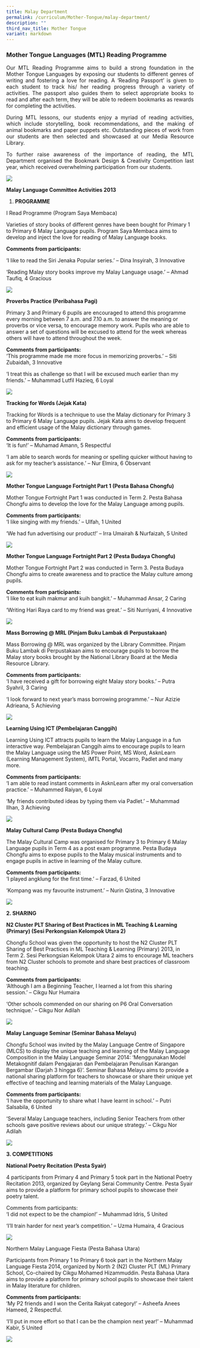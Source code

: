 ```yaml
---
title: Malay Department
permalink: /curriculum/Mother-Tongue/malay-department/
description: ""
third_nav_title: Mother Tongue
variant: markdown
---
```

### Mother Tongue Languages (MTL) Reading Programme

<p style="text-align:justify">Our MTL Reading Programme aims to build a strong foundation in the Mother Tongue Languages by exposing our students to different genres of writing and fostering a love for reading. A ‘Reading Passport’ is given to each student to track his/ her reading progress through a variety of activities. The passport also guides them to select appropriate books to read and after each term, they will be able to redeem bookmarks as rewards for completing the activities.</p>

<p style="text-align:justify">During MTL lessons, our students enjoy a myriad of reading activities, which include storytelling, book recommendations, and the making of animal bookmarks and paper puppets etc. Outstanding pieces of work from our students are then selected and showcased at our Media Resource Library.</p>

<p style="text-align:justify">To further raise awareness of the importance of reading, the MTL Department organised the Bookmark Design &amp; Creativity Competition last year, which received overwhelming participation from our students.</p>

![](/images/MTL-Malay-Picture-A.jpg)

**Malay Language Committee Activities 2013**

1.  **PROGRAMME**

I Read Programme (Program Saya Membaca)

Varieties of story books of different genres have been bought for Primary 1 to Primary 6 Malay Language pupils. Program Saya Membaca aims to develop and inject the love for reading of Malay Language books.

**Comments from participants:**

‘I like to read the Siri Jenaka Popular series.’ – Dina Insyirah, 3 Innovative

‘Reading Malay story books improve my Malay Language usage.’ – Ahmad Taufiq, 4 Gracious

![](/images/ML%201.png)

**Proverbs Practice (Peribahasa Pagi)**

Primary 3 and Primary 6 pupils are encouraged to attend this programme every morning between 7 a.m. and 7.10 a.m. to answer the meaning or proverbs or vice versa, to encourage memory work. Pupils who are able to answer a set of questions will be excused to attend for the week whereas others will have to attend throughout the week.

**Comments from participants:**  
‘This programme made me more focus in memorizing proverbs.’ – Siti Zubaidah, 3 Innovative

‘I treat this as challenge so that I will be excused much earlier than my friends.’ – Muhammad Lutfil Hazieq, 6 Loyal

![](/images/ML%202.png)

**Tracking for Words (Jejak Kata)**

Tracking for Words is a technique to use the Malay dictionary for Primary 3 to Primary 6 Malay Language pupils. Jejak Kata aims to develop frequent and efficient usage of the Malay dictionary through games.

**Comments from participants:**  
‘It is fun!’ – Muhamad Amann, 5 Respectful

‘I am able to search words for meaning or spelling quicker without having to ask for my teacher’s assistance.’ – Nur Elmira, 6 Observant

![](/images/ML%203.png)

**Mother Tongue Language Fortnight Part 1 (Pesta Bahasa Chongfu)**

Mother Tongue Fortnight Part 1 was conducted in Term 2. Pesta Bahasa Chongfu aims to develop the love for the Malay Language among pupils.

**Comments from participants:**  
‘I like singing with my friends.’ – Ulfah, 1 United

‘We had fun advertising our product!’ – Irra Umairah &amp; Nurfaizah, 5 United

![](/images/ML%204.png)

**Mother Tongue Language Fortnight Part 2 (Pesta Budaya Chongfu)**

Mother Tongue Fortnight Part 2 was conducted in Term 3. Pesta Budaya Chongfu aims to create awareness and to practice the Malay culture among pupils.

**Comments from participants:**  
‘I like to eat kuih makmur and kuih bangkit.’ – Muhammad Ansar, 2 Caring

‘Writing Hari Raya card to my friend was great.’ – Siti Nurriyani, 4 Innovative

![](/images/ML%205.png)

**Mass Borrowing @ MRL (Pinjam Buku Lambak di Perpustakaan)**

Mass Borrowing @ MRL was organized by the Library Committee. Pinjam Buku Lambak di Perpustakaan aims to encourage pupils to borrow the Malay story books brought by the National Library Board at the Media Resource Library.

**Comments from participants:**  
‘I have received a gift for borrowing eight Malay story books.’ – Putra Syahril, 3 Caring

‘I look forward to next year’s mass borrowing programme.’ – Nur Azizie Adrieana, 5 Achieving

![](/images/ML%206.png)

**Learning Using ICT (Pembelajaran Canggih)**

Learning Using ICT attracts pupils to learn the Malay Language in a fun interactive way. Pembelajaran Canggih aims to encourage pupils to learn the Malay Language using the MS Power Point, MS Word, AsknLearn (Learning Management System), iMTL Portal, Vocarro, Padlet and many more.

**Comments from participants:**  
‘I am able to read instant comments in AsknLearn after my oral conversation practice.’ – Muhammed Raiyan, 6 Loyal

‘My friends contributed ideas by typing them via Padlet.’ – Muhammad Ilhan, 3 Achieving

![](/images/ML%207.png)

**Malay Cultural Camp (Pesta Budaya Chongfu)**

The Malay Cultural Camp was organised for Primary 3 to Primary 6 Malay Language pupils in Term 4 as a post exam programme. Pesta Budaya Chongfu aims to expose pupils to the Malay musical instruments and to engage pupils in active in learning of the Malay culture.

**Comments from participants:**  
‘I played angklung for the first time.’ – Farzad, 6 United

‘Kompang was my favourite instrument.’ – Nurin Qistina, 3 Innovative

![](/images/ML%208.png)

**2\. SHARING**

**N2 Cluster PLT Sharing of Best Practices in ML Teaching &amp; Learning (Primary) (Sesi Perkongsian Kelompok Utara 2)**

Chongfu School was given the opportunity to host the N2 Cluster PLT Sharing of Best Practices in ML Teaching &amp; Learning (Primary) 2013, in Term 2. Sesi Perkongsian Kelompok Utara 2 aims to encourage ML teachers from N2 Cluster schools to promote and share best practices of classroom teaching.

**Comments from participants:**  
‘Although I am a Beginning Teacher, I learned a lot from this sharing session.’ – Cikgu Nur Humaira

‘Other schools commended on our sharing on P6 Oral Conversation technique.’ – Cikgu Nor Adilah

![](/images/ML%209.png)

**Malay Language Seminar (Seminar Bahasa Melayu)**

Chongfu School was invited by the Malay Language Centre of Singapore (MLCS) to display the unique teaching and learning of the Malay Language Composition in the Malay Language Seminar 2014: ‘Menggunakan Model Metakognitif dalam Pengajaran dan Pembelajaran Penulisan Karangan Bergambar (Darjah 3 hingga 6)’. Seminar Bahasa Melayu aims to provide a national sharing platform for teachers to showcase or share their unique yet effective of teaching and learning materials of the Malay Language.

**Comments from participants:**  
‘I have the opportunity to share what I have learnt in school.’ – Putri Salsabila, 6 United

‘Several Malay Language teachers, including Senior Teachers from other schools gave positive reviews about our unique strategy.’ – Cikgu Nor Adilah

![](/images/ML%2010.png)

**3\. COMPETITIONS**

**National Poetry Recitation (Pesta Syair)**

4 participants from Primary 4 and Primary 5 took part in the National Poetry Recitation 2013, organized by Geylang Serai Community Centre. Pesta Syair aims to provide a platform for primary school pupils to showcase their poetry talent.

Comments from participants:  
‘I did not expect to be the champion!’ – Muhammad Idris, 5 United

‘I’ll train harder for next year’s competition.’ – Uzma Humaira, 4 Gracious

![](/images/ML%2011.png)

Northern Malay Language Fiesta (Pesta Bahasa Utara)

Participants from Primary 1 to Primary 6 took part in the Northern Malay Language Fiesta 2014, organized by North 2 (N2) Cluster PLT (ML) Primary School, Co-chaired by Cikgu Mohamed Hizammuddin. Pesta Bahasa Utara aims to provide a platform for primary school pupils to showcase their talent in Malay literature for children.

**Comments from participants:**  
‘My P2 friends and I won the Cerita Rakyat category!’ – Asheefa Anees Hameed, 2 Respectful.

‘I’ll put in more effort so that I can be the champion next year!’ – Muhammad Kabir, 5 United

![](/images/ML%2012.png)